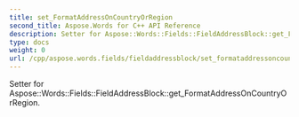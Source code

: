 ```yaml
---
title: set_FormatAddressOnCountryOrRegion
second_title: Aspose.Words for C++ API Reference
description: Setter for Aspose::Words::Fields::FieldAddressBlock::get_FormatAddressOnCountryOrRegion. 
type: docs
weight: 0
url: /cpp/aspose.words.fields/fieldaddressblock/set_formataddressoncountryorregion/
---
```


Setter for Aspose::Words::Fields::FieldAddressBlock::get_FormatAddressOnCountryOrRegion. 

